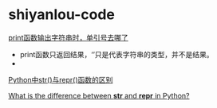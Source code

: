 # shiyanlou-code
[print函数输出字符串时，单引号去哪了](https://fishc.com.cn/thread-69734-1-1.html)
+ print函数只返回结果，‘’只是代表字符串的类型，并不是结果。
+ 
[Python中str()与repr()函数的区别](https://www.jianshu.com/p/2a41315ca47e)

[What is the difference between __str__ and __repr__ in Python?](https://stackoverflow.com/questions/1436703/what-is-the-difference-between-str-and-repr)
